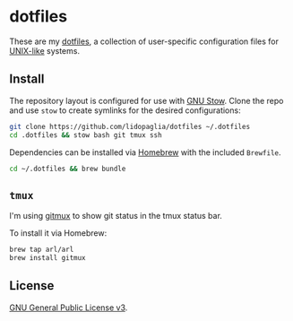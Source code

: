 # dotfiles

These are my [dotfiles][1], a collection of user-specific configuration
files for [UNIX-like][2] systems.

## Install

The repository layout is configured for use with [GNU Stow][3]. Clone the repo
and use `stow` to create symlinks for the desired configurations:

```bash
git clone https://github.com/lidopaglia/dotfiles ~/.dotfiles
cd .dotfiles && stow bash git tmux ssh
```

Dependencies can be installed via [Homebrew][4] with the included `Brewfile`.

```sh
cd ~/.dotfiles && brew bundle
```

## `tmux`

I'm using [gitmux][5] to show git status in the tmux status bar.

To install it via Homebrew: 

```sh
brew tap arl/arl
brew install gitmux
```

## License

[GNU General Public License v3][6].

[1]: http://dotfiles.github.io/
[2]: https://www.computerhope.com/jargon/u/unix-like.htm
[3]: https://www.gnu.org/software/stow/
[4]: https://brew.sh/
[5]: https://github.com/arl/gitmux
[6]: https://www.gnu.org/licenses/gpl-3.0.html
